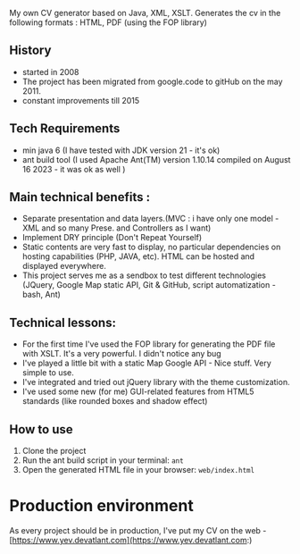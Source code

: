 My own CV generator based on Java, XML, XSLT. Generates the cv in the following formats : HTML, PDF (using the FOP library)
## History
 - started in 2008
 - The project has been migrated from google.code to gitHub on the may 2011.
 - constant improvements till 2015

## Tech Requirements

 - min java 6 (I have tested with JDK version 21 - it's ok) 
 - ant build tool (I used Apache Ant(TM) version 1.10.14 compiled on August 16 2023 - it was ok as well )

## Main technical benefits :
- Separate presentation and data layers.(MVC : i have only one model - XML and so many Prese. and Controllers as I want)
- Implement DRY principle (Don't Repeat Yourself)
- Static contents are very fast to display, no particular dependencies on hosting capabilities (PHP, JAVA, etc). HTML can be hosted and displayed everywhere.
- This project serves me as a sendbox to test different technologies (JQuery, Google Map static API, Git & GitHub, script automatization - bash, Ant) 

## Technical lessons:
- For the first time I've used the FOP library for generating the PDF file with XSLT. It's a very powerful.
I didn't notice any bug
- I've played a little bit with a static Map Google API - Nice stuff. Very simple to use.
- I've integrated and tried out jQuery library with the theme customization.
- I've used some new (for me) GUI-related features from HTML5 standards (like rounded boxes and shadow effect)

## How to use

1. Clone the project
2. Run the ant build script in your terminal: `ant`
3. Open the generated HTML file in your browser: `web/index.html`


# Production environment

As every project should be in production, I've put my CV on the web - [https://www.yev.devatlant.com](https://www.yev.devatlant.com:)
